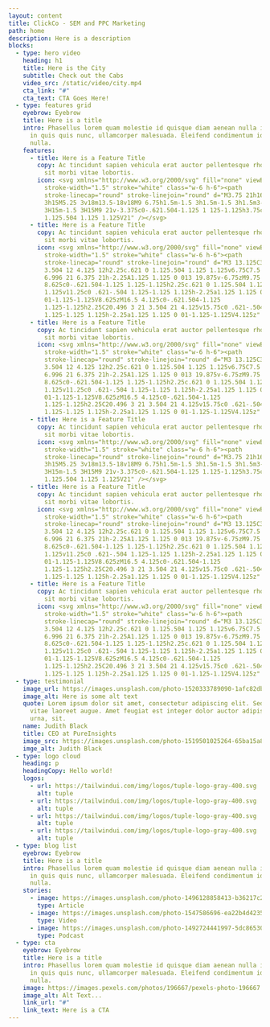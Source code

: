 ```yaml
---
layout: content
title: ClickCo - SEM and PPC Marketing
path: home
description: Here is a description
blocks:
  - type: hero video
    heading: h1
    title: Here is the City
    subtitle: Check out the Cabs
    video_src: /static/video/city.mp4
    cta_link: "#"
    cta_text: CTA Goes Here!
  - type: features grid
    eyebrow: Eyebrow
    title: Here is a title
    intro: Phasellus lorem quam molestie id quisque diam aenean nulla in. Accumsan
      in quis quis nunc, ullamcorper malesuada. Eleifend condimentum id viverra
      nulla.
    features:
      - title: Here is a Feature Title
        copy: Ac tincidunt sapien vehicula erat auctor pellentesque rhoncus. Et magna
          sit morbi vitae lobortis.
        icon: <svg xmlns="http://www.w3.org/2000/svg" fill="none" viewBox="0 0 24 24"
          stroke-width="1.5" stroke="white" class="w-6 h-6"><path
          stroke-linecap="round" stroke-linejoin="round" d="M3.75 21h16.5M4.5
          3h15M5.25 3v18m13.5-18v18M9 6.75h1.5m-1.5 3h1.5m-1.5 3h1.5m3-6H15m-1.5
          3H15m-1.5 3H15M9 21v-3.375c0-.621.504-1.125 1 125-1.125h3.75c.621 0
          1.125.504 1.125 1.125V21" /></svg>
      - title: Here is a Feature Title
        copy: Ac tincidunt sapien vehicula erat auctor pellentesque rhoncus. Et magna
          sit morbi vitae lobortis.
        icon: <svg xmlns="http://www.w3.org/2000/svg" fill="none" viewBox="0 0 24 24"
          stroke-width="1.5" stroke="white" class="w-6 h-6"><path
          stroke-linecap="round" stroke-linejoin="round" d="M3 13.125C3 12.504
          3.504 12 4.125 12h2.25c.621 0 1.125.504 1.125 1.125v6.75C7.5 20.496
          6.996 21 6.375 21h-2.25A1.125 1.125 0 013 19.875v-6.75zM9.75
          8.625c0-.621.504-1.125 1.125-1.125h2.25c.621 0 1.125.504 1.125
          1.125v11.25c0 .621-.504 1.125-1.125 1.125h-2.25a1.125 1.125 0
          01-1.125-1.125V8.625zM16.5 4.125c0-.621.504-1.125
          1.125-1.125h2.25C20.496 3 21 3.504 21 4.125v15.75c0 .621-.504
          1.125-1.125 1.125h-2.25a1.125 1.125 0 01-1.125-1.125V4.125z" /></svg>
      - title: Here is a Feature Title
        copy: Ac tincidunt sapien vehicula erat auctor pellentesque rhoncus. Et magna
          sit morbi vitae lobortis.
        icon: <svg xmlns="http://www.w3.org/2000/svg" fill="none" viewBox="0 0 24 24"
          stroke-width="1.5" stroke="white" class="w-6 h-6"><path
          stroke-linecap="round" stroke-linejoin="round" d="M3 13.125C3 12.504
          3.504 12 4.125 12h2.25c.621 0 1.125.504 1.125 1.125v6.75C7.5 20.496
          6.996 21 6.375 21h-2.25A1.125 1.125 0 013 19.875v-6.75zM9.75
          8.625c0-.621.504-1.125 1.125-1.125h2.25c.621 0 1.125.504 1.125
          1.125v11.25c0 .621-.504 1.125-1.125 1.125h-2.25a1.125 1.125 0
          01-1.125-1.125V8.625zM16.5 4.125c0-.621.504-1.125
          1.125-1.125h2.25C20.496 3 21 3.504 21 4.125v15.75c0 .621-.504
          1.125-1.125 1.125h-2.25a1.125 1.125 0 01-1.125-1.125V4.125z" /></svg>
      - title: Here is a Feature Title
        copy: Ac tincidunt sapien vehicula erat auctor pellentesque rhoncus. Et magna
          sit morbi vitae lobortis.
        icon: <svg xmlns="http://www.w3.org/2000/svg" fill="none" viewBox="0 0 24 24"
          stroke-width="1.5" stroke="white" class="w-6 h-6"><path
          stroke-linecap="round" stroke-linejoin="round" d="M3.75 21h16.5M4.5
          3h15M5.25 3v18m13.5-18v18M9 6.75h1.5m-1.5 3h1.5m-1.5 3h1.5m3-6H15m-1.5
          3H15m-1.5 3H15M9 21v-3.375c0-.621.504-1.125 1.125-1.125h3.75c.621 0
          1.125.504 1.125 1.125V21" /></svg>
      - title: Here is a Feature Title
        copy: Ac tincidunt sapien vehicula erat auctor pellentesque rhoncus. Et magna
          sit morbi vitae lobortis.
        icon: <svg xmlns="http://www.w3.org/2000/svg" fill="none" viewBox="0 0 24 24"
          stroke-width="1.5" stroke="white" class="w-6 h-6"><path
          stroke-linecap="round" stroke-linejoin="round" d="M3 13.125C3 12.504
          3.504 12 4.125 12h2.25c.621 0 1.125.504 1.125 1.125v6.75C7.5 20.496
          6.996 21 6.375 21h-2.25A1.125 1.125 0 013 19.875v-6.75zM9.75
          8.625c0-.621.504-1.125 1.125-1.125h2.25c.621 0 1.125.504 1.125
          1.125v11.25c0 .621-.504 1.125-1.125 1.125h-2.25a1.125 1.125 0
          01-1.125-1.125V8.625zM16.5 4.125c0-.621.504-1.125
          1.125-1.125h2.25C20.496 3 21 3.504 21 4.125v15.75c0 .621-.504
          1.125-1.125 1.125h-2.25a1.125 1.125 0 01-1.125-1.125V4.125z" /></svg>
      - title: Here is a Feature Title
        copy: Ac tincidunt sapien vehicula erat auctor pellentesque rhoncus. Et magna
          sit morbi vitae lobortis.
        icon: <svg xmlns="http://www.w3.org/2000/svg" fill="none" viewBox="0 0 24 24"
          stroke-width="1.5" stroke="white" class="w-6 h-6"><path
          stroke-linecap="round" stroke-linejoin="round" d="M3 13.125C3 12.504
          3.504 12 4.125 12h2.25c.621 0 1.125.504 1.125 1.125v6.75C7.5 20.496
          6.996 21 6.375 21h-2.25A1.125 1.125 0 013 19.875v-6.75zM9.75
          8.625c0-.621.504-1.125 1.125-1.125h2.25c.621 0 1.125.504 1.125
          1.125v11.25c0 .621-.504 1.125-1.125 1.125h-2.25a1.125 1.125 0
          01-1.125-1.125V8.625zM16.5 4.125c0-.621.504-1.125
          1.125-1.125h2.25C20.496 3 21 3.504 21 4.125v15.75c0 .621-.504
          1.125-1.125 1.125h-2.25a1.125 1.125 0 01-1.125-1.125V4.125z" /></svg>
  - type: testimonial
    image_url: https://images.unsplash.com/photo-1520333789090-1afc82db536a?ixlib=rb-1.2.1&amp;ixid=eyJhcHBfaWQiOjEyMDd9&amp;auto=format&amp;fit=crop&amp;w=2102&amp;q=80
    image_alt: Here is some alt text
    quote: Lorem ipsum dolor sit amet, consectetur adipiscing elit. Sed urna nulla
      vitae laoreet augue. Amet feugiat est integer dolor auctor adipiscing nunc
      urna, sit.
    name: Judith Black
    title: CEO at PureInsights
    image_src: https://images.unsplash.com/photo-1519501025264-65ba15a82390?ixlib=rb-1.2.1&ixid=MnwxMjA3fDB8MHxwaG90by1wYWdlfHx8fGVufDB8fHx8&auto=format&fit=crop&w=1364&q=80
    imge_alt: Judith Black
  - type: logo cloud
    heading: p
    headingCopy: Hello world!
    logos:
      - url: https://tailwindui.com/img/logos/tuple-logo-gray-400.svg
        alt: tuple
      - url: https://tailwindui.com/img/logos/tuple-logo-gray-400.svg
        alt: tuple
      - url: https://tailwindui.com/img/logos/tuple-logo-gray-400.svg
        alt: tuple
      - url: https://tailwindui.com/img/logos/tuple-logo-gray-400.svg
        alt: tuple
  - type: blog list
    eyebrow: Eyebrow
    title: Here is a title
    intro: Phasellus lorem quam molestie id quisque diam aenean nulla in. Accumsan
      in quis quis nunc, ullamcorper malesuada. Eleifend condimentum id viverra
      nulla.
    stories:
      - image: https://images.unsplash.com/photo-1496128858413-b36217c2ce36?ixlib=rb-1.2.1&amp;ixid=eyJhcHBfaWQiOjEyMDd9&amp;auto=format&amp;fit=crop&amp;w=1679&amp;q=80
        type: Article
      - image: https://images.unsplash.com/photo-1547586696-ea22b4d4235d?ixlib=rb-1.2.1&amp;ixid=eyJhcHBfaWQiOjEyMDd9&amp;auto=format&amp;fit=crop&amp;w=1679&amp;q=80
        type: Video
      - image: https://images.unsplash.com/photo-1492724441997-5dc865305da7?ixlib=rb-1.2.1&amp;ixid=eyJhcHBfaWQiOjEyMDd9&amp;auto=format&amp;fit=crop&amp;w=1679&amp;q=80
        type: Podcast
  - type: cta
    eyebrow: Eyebrow
    title: Here is a title
    intro: Phasellus lorem quam molestie id quisque diam aenean nulla in. Accumsan
      in quis quis nunc, ullamcorper malesuada. Eleifend condimentum id viverra
      nulla.
    image: https://images.pexels.com/photos/196667/pexels-photo-196667.jpeg?cs=tinysrgb&auto=format&fit=crop&w=1920&q=60&sat=-100
    image_alt: Alt Text...
    link_url: "#"
    link_text: Here is a CTA
---
```

